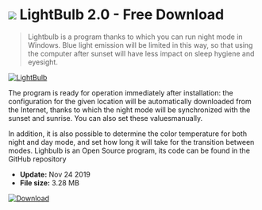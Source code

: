 # ![](https://cdn.softexe.net/static/icon/win.gif) LightBulb 2.0 - Free Download

> Lightbulb is a program thanks to which you can run night mode in Windows. Blue light emission will be limited in this way, so that using the computer after sunset will have less impact on sleep hygiene and eyesight.

[![LightBulb](https://gallery.dpcdn.pl/imgc/Tools/75403/g_-_420x350_1.5_-_x20170423105038_0.png)](https://softexe.net/win/system/control/lightbulb:agcc.html)

The program is ready for operation immediately after installation: the configuration for the given location will be automatically downloaded from the Internet, thanks to which the night mode will be synchronized with the sunset and sunrise. You can also set these values ​​manually.
 
 In addition, it is also possible to determine the color temperature for both night and day mode, and set how long it will take for the transition between modes. Lighbulb is an Open Source program, its code can be found in the GitHub repository


- **Update:** Nov 24 2019
- **File size:** 3.28 MB

[![Download](https://cdn.softexe.net/static/img/download.png)](https://softexe.net/win/system/control/lightbulb:agcc.html)

